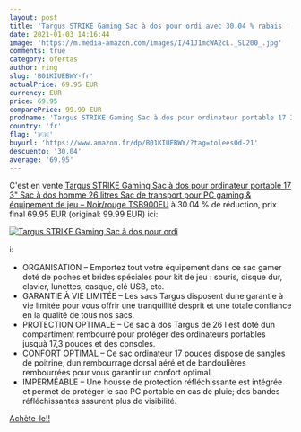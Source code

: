 ```yaml
---
layout: post
title: 'Targus STRIKE Gaming Sac à dos pour ordi avec 30.04 % rabais '
date: 2021-01-03 14:16:44
image: 'https://m.media-amazon.com/images/I/41J1mcWA2cL._SL200_.jpg'
comments: true
category: ofertas
author: ring
slug: 'B01KIUEBWY-fr'
actualPrice: 69.95 EUR
currency: EUR
price: 69.95
comparePrice: 99.99 EUR
prodname: 'Targus STRIKE Gaming Sac à dos pour ordinateur portable 17 3"  Sac à dos homme 26 litres  Sac de transport pour PC gaming & équipement de jeu – Noir/rouge  TSB900EU'
country: 'fr'
flag: '🇫🇷'
buyurl: 'https://www.amazon.fr/dp/B01KIUEBWY/?tag=tolees0d-21'
descuento: '30.04'
average: '69.95'
---
```


C'est en vente [Targus STRIKE Gaming Sac à dos pour ordinateur portable 17 3"  Sac à dos homme 26 litres  Sac de transport pour PC gaming & équipement de jeu – Noir/rouge  TSB900EU](https://www.amazon.fr/dp/B01KIUEBWY/?tag=tolees0d-21)  à  30.04 % de réduction, prix final  69.95 EUR (original: 99.99 EUR) ici:

[![Targus STRIKE Gaming Sac à dos pour ordi](https://m.media-amazon.com/images/I/41J1mcWA2cL._SL200_.jpg)](https://www.amazon.fr/dp/B01KIUEBWY/?tag=tolees0d-21)

ℹ️:

- ORGANISATION – Emportez tout votre équipement dans ce sac gamer doté de poches et brides spéciales pour kit de jeu : souris, disque dur, clavier, lunettes, casque, clé USB, etc.
- GARANTIE À VIE LIMITÉE – Les sacs Targus disposent dune garantie à vie limitée pour vous offrir une tranquillité desprit et une totale confiance en la qualité de tous nos sacs.
- PROTECTION OPTIMALE – Ce sac à dos Targus de 26 l est doté dun compartiment rembourré pour protéger des ordinateurs portables jusquà 17,3 pouces et des consoles.
- CONFORT OPTIMAL – Ce sac ordinateur 17 pouces dispose de sangles de poitrine, dun rembourrage dorsal aéré et de bandoulières rembourrées pour vous garantir un confort optimal.
- IMPERMÉABLE – Une housse de protection réfléchissante est intégrée et permet de protéger le sac PC portable en cas de pluie; des bandes réfléchissantes assurent plus de visibilité.

[Achète-le!!](https://www.amazon.fr/dp/B01KIUEBWY/?tag=tolees0d-21)
